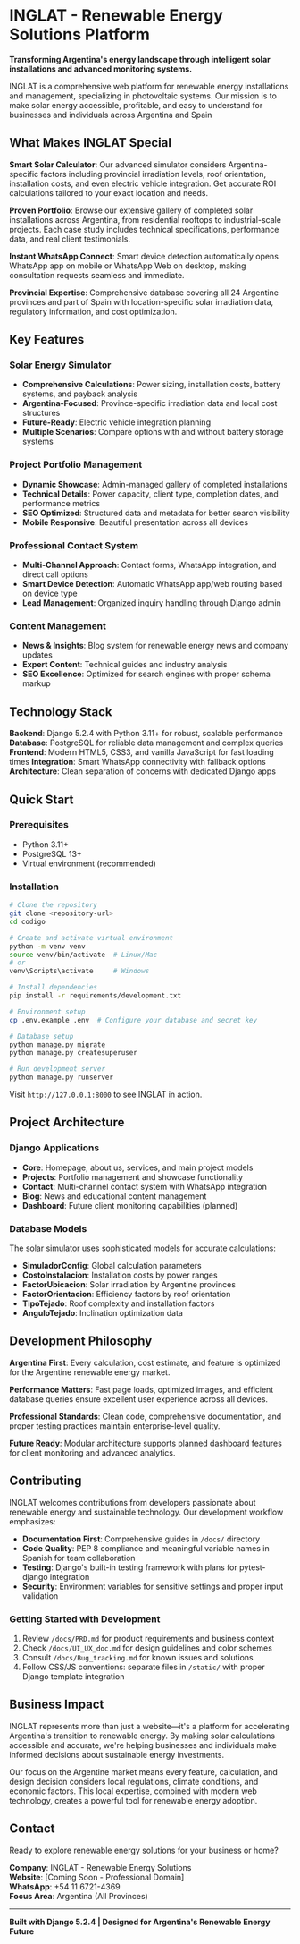 # INGLAT - Renewable Energy Solutions Platform

**Transforming Argentina's energy landscape through intelligent solar installations and advanced monitoring systems.**

INGLAT is a comprehensive web platform for renewable energy installations and management, specializing in photovoltaic systems. Our mission is to make solar energy accessible, profitable, and easy to understand for businesses and individuals across Argentina and Spain

## What Makes INGLAT Special

**Smart Solar Calculator**: Our advanced simulator considers Argentina-specific factors including provincial irradiation levels, roof orientation, installation costs, and even electric vehicle integration. Get accurate ROI calculations tailored to your exact location and needs.

**Proven Portfolio**: Browse our extensive gallery of completed solar installations across Argentina, from residential rooftops to industrial-scale projects. Each case study includes technical specifications, performance data, and real client testimonials.

**Instant WhatsApp Connect**: Smart device detection automatically opens WhatsApp app on mobile or WhatsApp Web on desktop, making consultation requests seamless and immediate.

**Provincial Expertise**: Comprehensive database covering all 24 Argentine provinces and part of Spain with location-specific solar irradiation data, regulatory information, and cost optimization.

## Key Features

### Solar Energy Simulator
- **Comprehensive Calculations**: Power sizing, installation costs, battery systems, and payback analysis
- **Argentina-Focused**: Province-specific irradiation data and local cost structures
- **Future-Ready**: Electric vehicle integration planning
- **Multiple Scenarios**: Compare options with and without battery storage systems

### Project Portfolio Management  
- **Dynamic Showcase**: Admin-managed gallery of completed installations
- **Technical Details**: Power capacity, client type, completion dates, and performance metrics
- **SEO Optimized**: Structured data and metadata for better search visibility
- **Mobile Responsive**: Beautiful presentation across all devices

### Professional Contact System
- **Multi-Channel Approach**: Contact forms, WhatsApp integration, and direct call options
- **Smart Device Detection**: Automatic WhatsApp app/web routing based on device type
- **Lead Management**: Organized inquiry handling through Django admin

### Content Management
- **News & Insights**: Blog system for renewable energy news and company updates
- **Expert Content**: Technical guides and industry analysis
- **SEO Excellence**: Optimized for search engines with proper schema markup

## Technology Stack

**Backend**: Django 5.2.4 with Python 3.11+ for robust, scalable performance
**Database**: PostgreSQL for reliable data management and complex queries
**Frontend**: Modern HTML5, CSS3, and vanilla JavaScript for fast loading times
**Integration**: Smart WhatsApp connectivity with fallback options
**Architecture**: Clean separation of concerns with dedicated Django apps

## Quick Start

### Prerequisites
- Python 3.11+
- PostgreSQL 13+
- Virtual environment (recommended)

### Installation
```bash
# Clone the repository
git clone <repository-url>
cd codigo

# Create and activate virtual environment
python -m venv venv
source venv/bin/activate  # Linux/Mac
# or
venv\Scripts\activate     # Windows

# Install dependencies
pip install -r requirements/development.txt

# Environment setup
cp .env.example .env  # Configure your database and secret key

# Database setup
python manage.py migrate
python manage.py createsuperuser

# Run development server
python manage.py runserver
```

Visit `http://127.0.0.1:8000` to see INGLAT in action.

## Project Architecture

### Django Applications
- **Core**: Homepage, about us, services, and main project models
- **Projects**: Portfolio management and showcase functionality  
- **Contact**: Multi-channel contact system with WhatsApp integration
- **Blog**: News and educational content management
- **Dashboard**: Future client monitoring capabilities (planned)

### Database Models
The solar simulator uses sophisticated models for accurate calculations:
- **SimuladorConfig**: Global calculation parameters
- **CostoInstalacion**: Installation costs by power ranges
- **FactorUbicacion**: Solar irradiation by Argentine provinces  
- **FactorOrientacion**: Efficiency factors by roof orientation
- **TipoTejado**: Roof complexity and installation factors
- **AnguloTejado**: Inclination optimization data

## Development Philosophy

**Argentina First**: Every calculation, cost estimate, and feature is optimized for the Argentine renewable energy market.

**Performance Matters**: Fast page loads, optimized images, and efficient database queries ensure excellent user experience across all devices.

**Professional Standards**: Clean code, comprehensive documentation, and proper testing practices maintain enterprise-level quality.

**Future Ready**: Modular architecture supports planned dashboard features for client monitoring and advanced analytics.

## Contributing

INGLAT welcomes contributions from developers passionate about renewable energy and sustainable technology. Our development workflow emphasizes:

- **Documentation First**: Comprehensive guides in `/docs/` directory
- **Code Quality**: PEP 8 compliance and meaningful variable names in Spanish for team collaboration
- **Testing**: Django's built-in testing framework with plans for pytest-django integration
- **Security**: Environment variables for sensitive settings and proper input validation

### Getting Started with Development
1. Review `/docs/PRD.md` for product requirements and business context
2. Check `/docs/UI_UX_doc.md` for design guidelines and color schemes  
3. Consult `/docs/Bug_tracking.md` for known issues and solutions
4. Follow CSS/JS conventions: separate files in `/static/` with proper Django template integration

## Business Impact

INGLAT represents more than just a website—it's a platform for accelerating Argentina's transition to renewable energy. By making solar calculations accessible and accurate, we're helping businesses and individuals make informed decisions about sustainable energy investments.

Our focus on the Argentine market means every feature, calculation, and design decision considers local regulations, climate conditions, and economic factors. This local expertise, combined with modern web technology, creates a powerful tool for renewable energy adoption.

## Contact

Ready to explore renewable energy solutions for your business or home?

**Company**: INGLAT - Renewable Energy Solutions  
**Website**: [Coming Soon - Professional Domain]  
**WhatsApp**: +54 11 6721-4369  
**Focus Area**: Argentina (All Provinces)

---

**Built with Django 5.2.4 | Designed for Argentina's Renewable Energy Future**